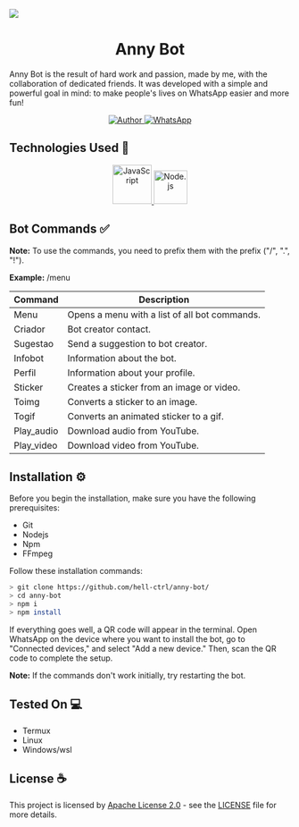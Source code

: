 <img align="center" src="https://user-images.githubusercontent.com/74038190/225813708-98b745f2-7d22-48cf-9150-083f1b00d6c9.gif"></img>
<h1 align="center">Anny Bot</h1>

<p>Anny Bot is the result of hard work and passion, made by me, with the collaboration of dedicated friends. It was developed with a simple and powerful goal in mind: to make people's lives on WhatsApp easier and more fun!</p>

<p align="center">
  <a href="https://github.com/hell-ctrl">
    <img src="https://img.shields.io/badge/hell-ctrl-cyan.svg?style=for-the-badge&logo=github" alt="Author">
  </a>
    <a href="https://wa.me/559887583208">
    <img src="https://img.shields.io/badge/WhatsApp-25D366?style=for-the-badge&logo=whatsapp&logoColor=white" alt="WhatsApp">
  </a>
</p>

<h2>Technologies Used 🤔</h2>

<p align="center">
  <a href="https://www.javascript.com">
    <img src="https://user-images.githubusercontent.com/74038190/212257454-16e3712e-945a-4ca2-b238-408ad0bf87e6.gif" style="width: 70px" alt="JavaScript">
  </a>
  <a href="https://nodejs.org/">
    <img src="https://user-images.githubusercontent.com/74038190/212257460-738ff738-247f-4445-a718-cdd0ca76e2db.gif" style="width: 60px" alt="Node.js">
  </a>
</p>


<h2>Bot Commands ✅</h2>

<p><strong>Note:</strong> To use the commands, you need to prefix them with the prefix ("/", ".", "!").</p>

<p><strong>Example:</strong> /menu</p>

<table>
  <thead>
    <tr>
      <th>Command</th>
      <th>Description</th>
    </tr>
  </thead>
  <tbody>
    <tr>
      <td translate="no">Menu</td>
      <td>Opens a menu with a list of all bot commands.</td>
    </tr>
    <tr>
      <td>Criador</td>
      <td>Bot creator contact.</td>
    </tr>
    <tr>
      <td>Sugestao</td>
      <td>Send a suggestion to bot creator.</td>
    </tr>
    <tr>
      <td>Infobot</td>
      <td>Information about the bot.</td>
    </tr>
    <tr>
      <td>Perfil</td>
      <td>Information about your profile.</td>
    </tr>
    <tr>
      <td>Sticker</td>
      <td>Creates a sticker from an image or video.</td>
    </tr>
    <tr>
      <td>Toimg</td>
      <td>Converts a sticker to an image.</td>
    </tr>
    <tr>
      <td>Togif</td>
      <td>Converts an animated sticker to a gif.</td>
    </tr>
    <tr>
      <td>Play_audio</td>
      <td>Download audio from YouTube.</td>
    </tr>
    <tr>
      <td>Play_video</td>
      <td>Download video from YouTube.</td>
    </tr>
  </tbody>
</table>


<h2>Installation ⚙️</h2>

<p>Before you begin the installation, make sure you have the following prerequisites:</p>

<ul>
  <li>Git</li>
  <li>Nodejs</li>
  <li>Npm</li>
  <li>FFmpeg</li>
</ul>

<p>Follow these installation commands:</p>

``` bash
> git clone https://github.com/hell-ctrl/anny-bot/
> cd anny-bot
> npm i
> npm install
```


<p>If everything goes well, a QR code will appear in the terminal. Open WhatsApp on the device where you want to install the bot, go to "Connected devices," and select "Add a new device." Then, scan the QR code to complete the setup.</p>

<p><strong>Note:</strong> If the commands don't work initially, try restarting the bot.</p>

<h2>Tested On 💻</h2>

<ul>
  <li>Termux</li>
  <li>Linux</li>
  <li>Windows/wsl</li>
</ul>

<h2>License ☕</h2>

This project is licensed by [Apache License 2.0](https://www.apache.org/licenses/LICENSE-2.0) - see the [LICENSE](LICENSE) file for more details.




